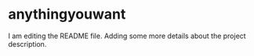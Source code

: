 # anythingyouwant

I am editing the README file. Adding some more details about the project description.
